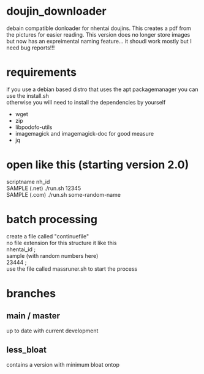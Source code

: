 # doujin_downloader
debain compatible donloader for nhentai doujins.
This creates a pdf from the pictures for easier reading.
This version does no longer store images but now has an expreimental naming feature... it shoudl work mostly but I need bug reports!!!

# requirements
if you use a debian based distro that uses the apt packagemanager you can use the install.sh  
otherwise you will need to install the dependencies by yourself
- wget
- zip 
- libpodofo-utils
- imagemagick and imagemagick-doc for good measure
- jq

# open like this (starting version 2.0)
scriptname nh_id   
SAMPLE (.net) ./run.sh 12345  
SAMPLE (.com) ./run.sh some-random-name  

# batch processing
create a file called "continuefile"  
no file extension for this
structure it like this  
nhentai_id ;  
sample (with random numbers here)  
23444 ;  
use the file called massruner.sh to start the process  

# branches

## main / master
up to date with current development

## less_bloat
contains a version with minimum bloat ontop
